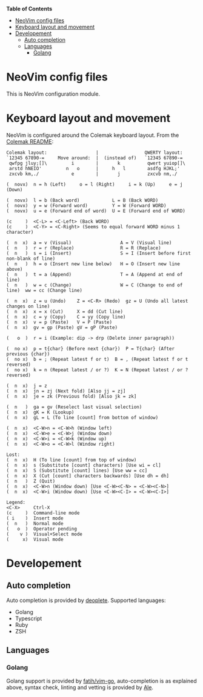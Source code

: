 <!-- START doctoc generated TOC please keep comment here to allow auto update -->
<!-- DON'T EDIT THIS SECTION, INSTEAD RE-RUN doctoc TO UPDATE -->
**Table of Contents**

- [NeoVim config files](#neovim-config-files)
- [Keyboard layout and movement](#keyboard-layout-and-movement)
- [Developement](#developement)
  - [Auto completion](#auto-completion)
  - [Languages](#languages)
    - [Golang](#golang)

<!-- END doctoc generated TOC please keep comment here to allow auto update -->

# NeoVim config files

This is NeoVim configuration module.

# Keyboard layout and movement

NeoVim is configured around the Colemak keyboard layout. From the [Colemak
README][6]:

```
Colemak layout:                  |                 QWERTY layout:
`12345 67890-=     Move around:  |  (instead of)   `12345 67890-=
 qwfpg jluy;[]\         i        |       k          qwert yuiop[]\
 arstd hNEIO'         n   o      |     h   l        asdfg HJKL;'
 zxcvb km,./            e        |       j          zxcvb nm,./

(  novx)  n = h (Left)     o = l (Right)     i = k (Up)     e = j (Down)

(  novx)  l = b (Back word)            L = B (Back WORD)
(  novx)  y = w (Forward word)         Y = W (Forward WORD)
(  novx)  u = e (Forward end of word)  U = E (Forward end of WORD)

(c     )  <C-L> = <C-Left> (Back WORD)
(c     )  <C-Y> = <C-Right> (Seems to equal forward WORD minus 1 character)

(  n  x)  a = v (Visual)                  A = V (Visual line)
(  n   )  r = r (Replace)                 R = R (Replace)
(  n   )  s = i (Insert)                  S = I (Insert before first non-blank of line)
(  n   )  h = o (Insert new line below)   H = O (Insert new line above)
(  n   )  t = a (Append)                  T = A (Append at end of line)
(  n   )  w = c (Change)                  W = C (Change to end of line)  ww = cc (Change line)

(  n  x)  z = u (Undo)    Z = <C-R> (Redo)  gz = U (Undo all latest changes on line)
(  n  x)  x = x (Cut)     X = dd (Cut line)
(  n  x)  c = y (Copy)    C = yy (Copy line)
(  n  x)  v = p (Paste)   V = P (Paste)
(  n  x)  gv = gp (Paste) gV = gP (Paste)

(   o  )  r = i (Example: dip -> drp (Delete inner paragraph))

(  no x)  p = t{char} (Before next {char})  P = T{char} (After previous {char})
(  no x)  b = ; (Repeat latest f or t)  B = , (Repeat latest f or t reversed)
(  no x)  k = n (Repeat latest / or ?)  K = N (Repeat latest / or ? reversed)

(  n  x)  j = z
(  n  x)  jn = zj (Next fold) [Also jj = zj]
(  n  x)  je = zk (Previous fold) [Also jk = zk]

(  n   )  ga = gv (Reselect last visual selection)
(  n  x)  gK = K (Lookup)
(  n  x)  gL = L (To line [count] from bottom of window)

(  n  x)  <C-W>n = <C-W>h (Window left)
(  n  x)  <C-W>e = <C-W>j (Window down)
(  n  x)  <C-W>i = <C-W>k (Window up)
(  n  x)  <C-W>o = <C-W>l (Window right)

Lost:
(  n  x)  H (To line [count] from top of window)
(  n  x)  s (Substitute [count] characters) [Use wi = cl]
(  n  x)  S (Substitute [count] lines) [Use ww = cc]
(  n  x)  X (Cut [count] characters backwards) [Use dh = dh]
(  n   )  Z (Quit)
(  n  x)  <C-W>n (Window down) [Use <C-W><C-N> = <C-W><C-N>]
(  n  x)  <C-W>i (Window down) [Use <C-W><C-I> = <C-W><C-I>]

Legend:
<C-X>     Ctrl-X
(c     )  Command-line mode
( i    )  Insert mode
(  n   )  Normal mode
(   o  )  Operator pending
(    v )  Visual+Select mode
(     x)  Visual mode
```

# Developement

## Auto completion

Auto completion is provided by [deoplete](2). Supported languages:

- Golang
- Typescript
- Ruby
- ZSH

## Languages

### Golang

Golang support is provided by [fatih/vim-go](1), auto-completion is
as explained above, syntax check, linting and vetting is provided by
[Ale](4).

[1]: https://github.com/fatih/vim-go
[2]: https://github.com/Shougo/deoplete.nvim
[3]: https://github.com/Valloric/YouCompleteMe
[4]: https://github.com/w0rp/ale
[5]: https://github.com/
[6]: https://github.com/kalbasit/vim-colemak
